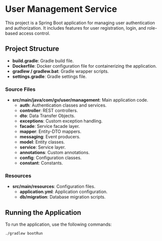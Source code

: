 # User Management Service

This project is a Spring Boot application for managing user authentication and authorization. It includes features for user registration, login, and role-based access control.

## Project Structure

- **build.gradle**: Gradle build file.
- **Dockerfile**: Docker configuration file for containerizing the application.
- **gradlew / gradlew.bat**: Gradle wrapper scripts.
- **settings.gradle**: Gradle settings file.

### Source Files
- **src/main/java/com/gv/user/management**: Main application code.
    - **auth**: Authentication classes and services.
    - **controller**: REST controllers.
    - **dto**: Data Transfer Objects.
    - **exceptions**: Custom exception handling.
    - **facade**: Service facade layer.
    - **mapper**: Entity-DTO mappers.
    - **messaging**: Event producers.
    - **model**: Entity classes.
    - **service**: Service layer.
    - **annotations**: Custom annotations.
    - **config**: Configuration classes.
    - **constant**: Constants.

### Resources
- **src/main/resources**: Configuration files.
    - **application.yml**: Application configuration.
    - **db/migration**: Database migration scripts.

## Running the Application

To run the application, use the following commands:

```bash
./gradlew bootRun
```
